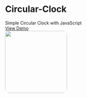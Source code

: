 # Circular-Clock
Simple Circular Clock with JavaScript <br>
<a href="https://codepen.io/AbolfazlAbbasi7/pen/LYrQzXe">View Demo</a> <br>
<img src="https://shots.codepen.io/AbolfazlAbbasi7/pen/LYrQzXe-800.jpg?version=1669105981" style='width:200px; height:auto; border-radius:10px;'/>
